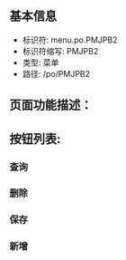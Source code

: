 
## 基本信息

- 标识符: menu.po.PMJPB2
- 标识符缩写: PMJPB2
- 类型: 菜单
- 路径: /po/PMJPB2

## 页面功能描述：





## 按钮列表:


### 查询



### 删除



### 保存



### 新增


